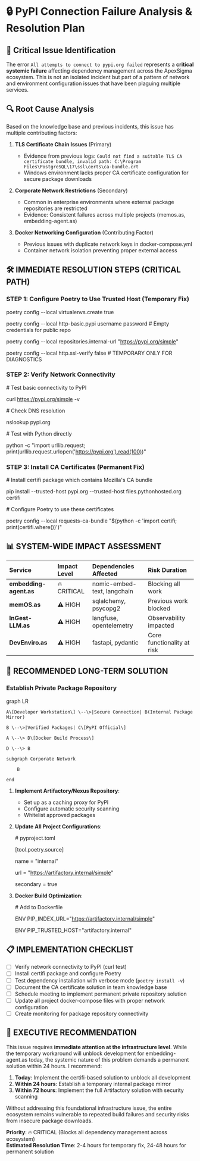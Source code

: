 # 🔒 PyPI Connection Failure Analysis & Resolution Plan

## 🚨 Critical Issue Identification

The error `All attempts to connect to pypi.org failed` represents a **critical systemic failure** affecting dependency management across the ApexSigma ecosystem. This is not an isolated incident but part of a pattern of network and environment configuration issues that have been plaguing multiple services.

## 🔍 Root Cause Analysis

Based on the knowledge base and previous incidents, this issue has multiple contributing factors:

1. **TLS Certificate Chain Issues** (Primary)  
     
   - Evidence from previous logs: `Could not find a suitable TLS CA certificate bundle, invalid path: C:\Program Files\PostgreSQL\17\ssl\certs\ca-bundle.crt`  
   - Windows environment lacks proper CA certificate configuration for secure package downloads

   

2. **Corporate Network Restrictions** (Secondary)  
     
   - Common in enterprise environments where external package repositories are restricted  
   - Evidence: Consistent failures across multiple projects (memos.as, embedding-agent.as)

   

3. **Docker Networking Configuration** (Contributing Factor)  
     
   - Previous issues with duplicate network keys in docker-compose.yml  
   - Container network isolation preventing proper external access

## 🛠️ IMMEDIATE RESOLUTION STEPS (CRITICAL PATH)

### STEP 1: Configure Poetry to Use Trusted Host (Temporary Fix)

poetry config \--local virtualenvs.create true

poetry config \--local http-basic.pypi username password  \# Empty credentials for public repo

poetry config \--local repositories.internal-url "https://pypi.org/simple"

poetry config \--local http.ssl-verify false  \# TEMPORARY ONLY FOR DIAGNOSTICS

### STEP 2: Verify Network Connectivity

\# Test basic connectivity to PyPI

curl https://pypi.org/simple \-v

\# Check DNS resolution

nslookup pypi.org

\# Test with Python directly

python \-c "import urllib.request; print(urllib.request.urlopen('https://pypi.org').read(100))"

### STEP 3: Install CA Certificates (Permanent Fix)

\# Install certifi package which contains Mozilla's CA bundle

pip install \--trusted-host pypi.org \--trusted-host files.pythonhosted.org certifi

\# Configure Poetry to use these certificates

poetry config \--local requests-ca-bundle "$(python \-c 'import certifi; print(certifi.where())')"

## 📊 SYSTEM-WIDE IMPACT ASSESSMENT

| Service | Impact Level | Dependencies Affected | Risk Duration |
| :---- | :---- | :---- | :---- |
| **embedding-agent.as** | 🔥 CRITICAL | nomic-embed-text, langchain | Blocking all work |
| **memOS.as** | ⚠️ HIGH | sqlalchemy, psycopg2 | Previous work blocked |
| **InGest-LLM.as** | ⚠️ HIGH | langfuse, opentelemetry | Observability impacted |
| **DevEnviro.as** | ⚠️ HIGH | fastapi, pydantic | Core functionality at risk |

## 🚀 RECOMMENDED LONG-TERM SOLUTION

### Establish Private Package Repository

graph LR

    A\[Developer Workstation\] \--\>|Secure Connection| B(Internal Package Mirror)

    B \--\>|Verified Packages| C\[PyPI Official\]

    A \--\> D\[Docker Build Process\]

    D \--\> B

    subgraph Corporate Network

        B

    end

1. **Implement Artifactory/Nexus Repository**:  
     
   - Set up as a caching proxy for PyPI  
   - Configure automatic security scanning  
   - Whitelist approved packages

   

2. **Update All Project Configurations**:  
     
   \# pyproject.toml  
     
   \[tool.poetry.source\]  
     
   name \= "internal"  
     
   url \= "https://artifactory.internal/simple"  
     
   secondary \= true  
     
3. **Docker Build Optimization**:  
     
   \# Add to Dockerfile  
     
   ENV PIP\_INDEX\_URL="https://artifactory.internal/simple"  
     
   ENV PIP\_TRUSTED\_HOST="artifactory.internal"

## 📋 IMPLEMENTATION CHECKLIST

- [ ] Verify network connectivity to PyPI (curl test)  
- [ ] Install certifi package and configure Poetry  
- [ ] Test dependency installation with verbose mode (`poetry install -v`)  
- [ ] Document the CA certificate solution in team knowledge base  
- [ ] Schedule meeting to implement permanent private repository solution  
- [ ] Update all project docker-compose files with proper network configuration  
- [ ] Create monitoring for package repository connectivity

## 📌 EXECUTIVE RECOMMENDATION

This issue requires **immediate attention at the infrastructure level**. While the temporary workaround will unblock development for embedding-agent.as today, the systemic nature of this problem demands a permanent solution within 24 hours. I recommend:

1. **Today**: Implement the certifi-based solution to unblock all development  
2. **Within 24 hours**: Establish a temporary internal package mirror  
3. **Within 72 hours**: Implement the full Artifactory solution with security scanning

Without addressing this foundational infrastructure issue, the entire ecosystem remains vulnerable to repeated build failures and security risks from insecure package downloads.

**Priority**: 🔥 CRITICAL (Blocks all dependency management across ecosystem)  
**Estimated Resolution Time**: 2-4 hours for temporary fix, 24-48 hours for permanent solution  